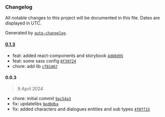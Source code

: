 ### Changelog

All notable changes to this project will be documented in this file. Dates are displayed in UTC.

Generated by [`auto-changelog`](https://github.com/CookPete/auto-changelog).

#### [0.1.3](https://github.com/bilo-io/vision-core/compare/0.0.3...0.1.3)

- feat: added react-components and storybook [`4d80d95`](https://github.com/bilo-io/vision-core/commit/4d80d95c14814b7e2883fdfcefb8d7d845066032)
- feat: some sass config [`0f39724`](https://github.com/bilo-io/vision-core/commit/0f39724e51960b1bf230b13da94f1c6bdcfd2aa6)
- chore: add lib [`cf81467`](https://github.com/bilo-io/vision-core/commit/cf814674a2555eb86bb1fdd6c0e31797e76cd4f4)

#### 0.0.3

> 9 April 2024

- chore: initial commit [`9ac54a3`](https://github.com/bilo-io/vision-core/commit/9ac54a31dcba0990fc8a1560d8d5972246a539ea)
- fix: updatelibs [`9ed0dba`](https://github.com/bilo-io/vision-core/commit/9ed0dbac341af874452ab1428c52f19c5b384ead)
- fix: added characters and dialogues entities and sub types [`4f0ff15`](https://github.com/bilo-io/vision-core/commit/4f0ff15187bdd159227557075355442b4c983e7f)
